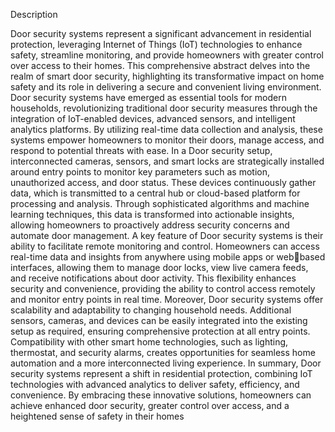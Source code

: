 Description 

Door security systems represent a significant advancement in residential protection, leveraging 
Internet of Things (IoT) technologies to enhance safety, streamline monitoring, and provide 
homeowners with greater control over access to their homes. This comprehensive abstract delves 
into the realm of smart door security, highlighting its transformative impact on home safety and 
its role in delivering a secure and convenient living environment.
Door security systems have emerged as essential tools for modern households, revolutionizing 
traditional door security measures through the integration of IoT-enabled devices, advanced 
sensors, and intelligent analytics platforms. By utilizing real-time data collection and analysis, 
these systems empower homeowners to monitor their doors, manage access, and respond to 
potential threats with ease.
In a Door security setup, interconnected cameras, sensors, and smart locks are strategically 
installed around entry points to monitor key parameters such as motion, unauthorized access, and 
door status. These devices continuously gather data, which is transmitted to a central hub or 
cloud-based platform for processing and analysis. Through sophisticated algorithms and machine 
learning techniques, this data is transformed into actionable insights, allowing homeowners to 
proactively address security concerns and automate door management.
A key feature of Door security systems is their ability to facilitate remote monitoring and control. 
Homeowners can access real-time data and insights from anywhere using mobile apps or webbased interfaces, allowing them to manage door locks, view live camera feeds, and receive 
notifications about door activity. This flexibility enhances security and convenience, providing 
the ability to control access remotely and monitor entry points in real time.
Moreover, Door security systems offer scalability and adaptability to changing household needs. 
Additional sensors, cameras, and devices can be easily integrated into the existing setup as 
required, ensuring comprehensive protection at all entry points. Compatibility with other smart 
home technologies, such as lighting, thermostat, and security alarms, creates opportunities for 
seamless home automation and a more interconnected living experience.
In summary, Door security systems represent a shift in residential protection, combining IoT 
technologies with advanced analytics to deliver safety, efficiency, and convenience. By 
embracing these innovative solutions, homeowners can achieve enhanced door security, greater 
control over access, and a heightened sense of safety in their homes

